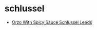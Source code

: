 # schlussel

 * [Orzo With Spicy Sauce Schlussel Leeds](../index/o/orzo-with-spicy-sauce-schlussel-leeds-10026.json)
